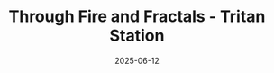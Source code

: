 ---
title: Through Fire and Fractals - Tritan Station
draft: 
tags:
  - through-fire-and-fractals/location/station
date: 2025-06-12
up: "[[Locations]]"
---